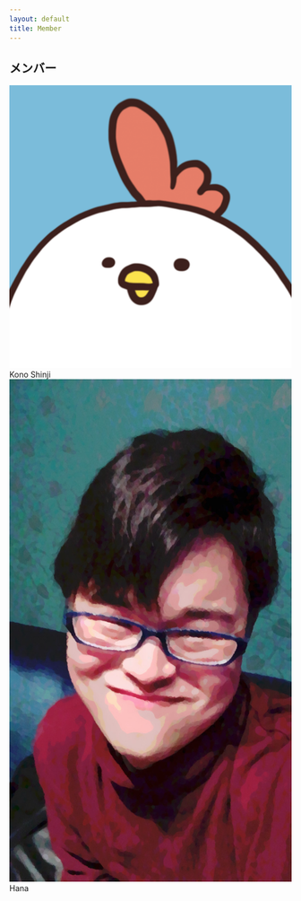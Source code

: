 ```yaml
---
layout: default
title: Member
---
```

## メンバー

<div id="row">
  <div class="user_box">
    <div class="user_icon">
      <img src="/assets/img/kono_icon.png" class="icon">
    </div>
    <div class="user_name">
      Kono Shinji
    </div>
  </div>

  <div class="user_box">
    <div class="user_icon">
      <!-- TODO: image名を入力 -->
      <img src="/assets/img/Hayashiabura.jpg" class="icon">
    </div>
    <div class="user_name">
      Hana
    </div>
  </div>

</div>